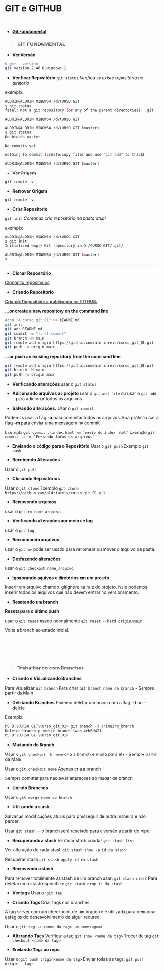 # **GIT e GITHUB**
<br>

- **[Git Fundamental](https://github.com/aldrinreis/MACETARIO-PESSOAL/blob/main/GIT%20E%20GITHUB/GIT.md#git-fundamental)**


> ### **GIT FUNDAMENTAL**

- **Ver Versão**
```bash
$ git --version
git version 2.46.0.windows.1
```

- **Verificar Repositório**
```git status``` *Verifica se existe repositório no diretório*

exemplo:
```bash
ALDRIN@ALDRIN MINGW64 /d/CURSO GIT
$ git status
fatal: not a git repository (or any of the parent directories): .git

ALDRIN@ALDRIN MINGW64 /d/CURSO GIT
```
```bash
ALDRIN@ALDRIN MINGW64 /d/CURSO GIT (master)
$ git status
On branch master

No commits yet

nothing to commit (create/copy files and use "git add" to track)

ALDRIN@ALDRIN MINGW64 /d/CURSO GIT (master)

```

- **Ver Origem**

```git remote -v```

- **Remover Origem**

```git remote -v```



- **Criar Repositório**

```git init``` *Comando cria repositório na pasta atual*

exemplo:

```bash
ALDRIN@ALDRIN MINGW64 /d/CURSO GIT
$ git init
Initialized empty Git repository in D:/CURSO GIT/.git/

ALDRIN@ALDRIN MINGW64 /d/CURSO GIT (master)
$

```


<hr>

- **Clonar Repositório**

[Clonando repositórios](https://docs.github.com/pt/repositories/creating-and-managing-repositories/cloning-a-repository)

- **Criando Repositório**

[Criando Repositório a publicando no GITHUB:](https://docs.github.com/en/get-started/using-git/about-git)


**…or create a new repository on the command line**

```bash
echo "# curso_git_01" >> README.md
git init
git add README.md
git commit -m "first commit"
git branch -M main
git remote add origin https://github.com/aldrinreis/curso_git_01.git
git push -u origin main
```
**…or push an existing repository from the command line**
```bash
git remote add origin https://github.com/aldrinreis/curso_git_01.git
git branch -M main
git push -u origin main
```

- **Verificando alterações**
usar o ```git status```

- **Adiconando arquivos ao projeto**
usar o ```git add file``` ou  usar o ```git add .``` para adicionar todos os arquivos.

- **Salvando alterações.**
Usar o ```git commit```

Podemos usar a flag **-a** para commitar todos os arquivos.
Boa prática usar a flag **-m** para enviar uma mensagem no commit

Exemplo ```git commit .\index.html -m "envio do index html"```
Exemplo ```git commit -a -m "Enviando todos os arquivos"```

- **Enviando o código para o Repositório**
Usar o ```git push```
Exemplo ```git push```

- **Recebendo Alterações**

Usar o ```git pull```

- **Clonando Repositórios**

Usar o ```git clone```
Exemplo ```git clone https://github.com/aldrinreis/curso_git_01.git .```

- **Removendo arquivos**

usar o ```git rm nome_arquivo```

- **Verificando alterações por meio de log**

usar o ```git log```

- **Renomeando arquivos**

usar o ```git mv``` pode ser usado para renomear ou mover o arquivo de pasta.

- **Desfazendo alterações**

usar o ```git checkout nome_arquivo```

- **Igonorando aquivos e diretórios em um projeto**

Inserir um arquivo chamdo .gitignore na raiz do projeto.
Nele podemos inserir todos os arquivos que não devem entrar no versionamento.

- **Resetando um branch**

**Reseta para o último push**

usar o ```git reset``` usado normalmente ```git reset --hard origin/main```

Volta a branch ao estado inicial.


<br>
<br>
<br>
<br>


> ### **Trabalhando com Branches**

- **Criando e Visualizando Branches**

Para visualizar ```git branch```
Para criar ```git branch nome_da_branch``` - Sempre partir da Main

- **Deletando Branches**
Podemo deletar um branc com a flag -d ou -- delete

Exemplo: 

```bash
PS D:\CURSO GIT\curso_git_01> git branch -d primeiro_branch
Deleted branch primeiro_branch (was 4cb6d42).
PS D:\CURSO GIT\curso_git_01> 
```

- **Mudando de  Branch**

Usar o ```git checkout -b nome``` cria a branch e muda para ela - Sempre partir da Main

Usar o ```git checkout nome``` Apenas cria a branch

Sempre comittar para nao levar alterações ao mudar de branch

- **Unindo Branches**

Usar o ```git merge nome do branch```

- **Utilizando a stash**

Salvar as modificações atuais para prosseguir de outra maneira e não perder.

Usar ```git stash``` -- o branch será resetado para a versão a partir do repo.

- **Recuperando a stash**
Verificar stash criadas ```git stash list```

Ver alteração de cada stash ```git stash show -p id da stash```

Recuperar stash ```git stash apply id da stash```

- **Removendo a stash**

Para remover totalmente as stash de um branch usar: ```git stash clear```
Para deletar uma stash específica: ```git stash drop id da stash```

- **Ver tags**
Usar o :```git tag```


- **Criando Tags**
Criar tags nos branches.

A tag server com um checkpoint de um branch e é utilizada para demarcar estágios do desenvolvimento de algun recurso.

Usar o ```git tag -a <nome da tag> -m <mensagem>```

- **Alterando Tags**
Verificar a tag ```git show <nome da tag>```
Trocar de tag ```git checkout <nome da tag>```

- **Enviando Tags ao repo**

Usar o: ```git push origin<nome da tag>```
Enviar todas as tags: ```git push origin --tags```